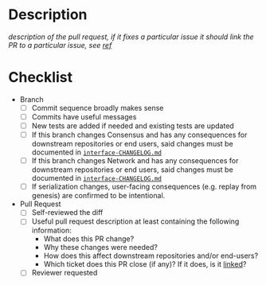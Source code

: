 # Description

_description of the pull request, if it fixes a particular issue it should link
the PR to a particular issue, see
[ref](https://docs.github.com/en/issues/tracking-your-work-with-issues/linking-a-pull-request-to-an-issue#linking-a-pull-request-to-an-issue-using-a-keyword=)_

# Checklist

- Branch
    - [ ] Commit sequence broadly makes sense
    - [ ] Commits have useful messages
    - [ ] New tests are added if needed and existing tests are updated
    - [ ] If this branch changes Consensus and has any consequences for downstream repositories or end users, said changes must be documented in [`interface-CHANGELOG.md`](../ouroboros-consensus/docs/interface-CHANGELOG.md)
    - [ ] If this branch changes Network and has any consequences for downstream repositories or end users, said changes must be documented in [`interface-CHANGELOG.md`](../docs/interface-CHANGELOG.md)
    - [ ] If serialization changes, user-facing consequences (e.g. replay from genesis) are confirmed to be intentional.
- Pull Request
    - [ ] Self-reviewed the diff
    - [ ] Useful pull request description at least containing the following information:
      - What does this PR change?
      - Why these changes were needed?
      - How does this affect downstream repositories and/or end-users?
      - Which ticket does this PR close (if any)? If it does, is it [linked](https://docs.github.com/en/issues/tracking-your-work-with-issues/linking-a-pull-request-to-an-issue)?
    - [ ] Reviewer requested
